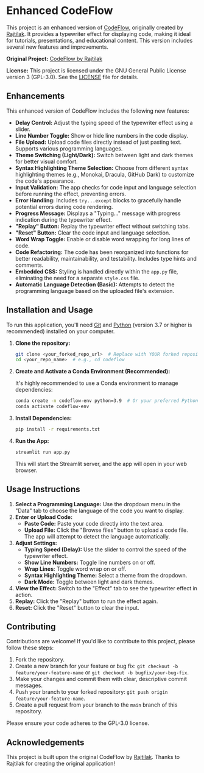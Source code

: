# Enhanced CodeFlow

This project is an enhanced version of [CodeFlow](https://github.com/rajtilakjee/codeflow), originally created by [Rajtilak](https://github.com/rajtilakjee). It provides a typewriter effect for displaying code, making it ideal for tutorials, presentations, and educational content. This version includes several new features and improvements.

**Original Project:** [CodeFlow by Rajtilak](https://github.com/rajtilakjee/codeflow)

**License:** This project is licensed under the GNU General Public License version 3 (GPL-3.0). See the [LICENSE](LICENSE) file for details.

## Enhancements

This enhanced version of CodeFlow includes the following new features:

*   **Delay Control:** Adjust the typing speed of the typewriter effect using a slider.
*   **Line Number Toggle:** Show or hide line numbers in the code display.
*   **File Upload:** Upload code files directly instead of just pasting text.  Supports various programming languages.
*   **Theme Switching (Light/Dark):** Switch between light and dark themes for better visual comfort.
*   **Syntax Highlighting Theme Selection:** Choose from different syntax highlighting themes (e.g., Monokai, Dracula, GitHub Dark) to customize the code's appearance.
*   **Input Validation:** The app checks for code input and language selection before running the effect, preventing errors.
*   **Error Handling:** Includes `try...except` blocks to gracefully handle potential errors during code rendering.
*   **Progress Message:** Displays a "Typing..." message with progress indication during the typewriter effect.
*   **"Replay" Button:** Replay the typewriter effect without switching tabs.
*   **"Reset" Button:** Clear the code input and language selection.
*   **Word Wrap Toggle:** Enable or disable word wrapping for long lines of code.
*   **Code Refactoring:** The code has been reorganized into functions for better readability, maintainability, and testability. Includes type hints and comments.
*   **Embedded CSS:** Styling is handled directly within the `app.py` file, eliminating the need for a separate `style.css` file.
*   **Automatic Language Detection (Basic):** Attempts to detect the programming language based on the uploaded file's extension.

## Installation and Usage

To run this application, you'll need [Git](https://git-scm.com) and [Python](https://www.python.org/downloads/) (version 3.7 or higher is recommended) installed on your computer.

1.  **Clone the repository:**

    ```bash
    git clone <your_forked_repo_url>  # Replace with YOUR forked repository URL
    cd <your_repo_name>  # e.g., cd codeflow
    ```

2.  **Create and Activate a Conda Environment (Recommended):**

    It's highly recommended to use a Conda environment to manage dependencies:

    ```bash
    conda create -n codeflow-env python=3.9  # Or your preferred Python version
    conda activate codeflow-env
    ```

3.  **Install Dependencies:**

    ```bash
    pip install -r requirements.txt
    ```

4.  **Run the App:**

    ```bash
    streamlit run app.py
    ```

    This will start the Streamlit server, and the app will open in your web browser.

## Usage Instructions

1.  **Select a Programming Language:** Use the dropdown menu in the "Data" tab to choose the language of the code you want to display.
2.  **Enter or Upload Code:**
    *   **Paste Code:** Paste your code directly into the text area.
    *   **Upload File:** Click the "Browse files" button to upload a code file. The app will attempt to detect the language automatically.
3.  **Adjust Settings:**
    *   **Typing Speed (Delay):** Use the slider to control the speed of the typewriter effect.
    *   **Show Line Numbers:** Toggle line numbers on or off.
    *   **Wrap Lines**: Toggle word wrap on or off.
    *   **Syntax Highlighting Theme:** Select a theme from the dropdown.
    *   **Dark Mode:** Toggle between light and dark themes.
4.  **View the Effect:** Switch to the "Effect" tab to see the typewriter effect in action.
5.  **Replay:** Click the "Replay" button to run the effect again.
6.  **Reset:** Click the "Reset" button to clear the input.

## Contributing

Contributions are welcome! If you'd like to contribute to this project, please follow these steps:

1.  Fork the repository.
2.  Create a new branch for your feature or bug fix: `git checkout -b feature/your-feature-name` or `git checkout -b bugfix/your-bug-fix`.
3.  Make your changes and commit them with clear, descriptive commit messages.
4.  Push your branch to your forked repository: `git push origin feature/your-feature-name`.
5.  Create a pull request from your branch to the `main` branch of this repository.

Please ensure your code adheres to the GPL-3.0 license.

## Acknowledgements

This project is built upon the original CodeFlow by [Rajtilak](https://github.com/rajtilakjee). Thanks to Rajtilak for creating the original application!